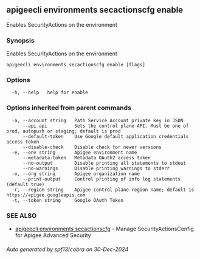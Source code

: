 ## apigeecli environments secactionscfg enable

Enables SecurityActions on the environment

### Synopsis

Enables SecurityActions on the environment

```
apigeecli environments secactionscfg enable [flags]
```

### Options

```
  -h, --help   help for enable
```

### Options inherited from parent commands

```
  -a, --account string   Path Service Account private key in JSON
      --api api          Sets the control plane API. Must be one of prod, autopush or staging; default is prod
      --default-token    Use Google default application credentials access token
      --disable-check    Disable check for newer versions
  -e, --env string       Apigee environment name
      --metadata-token   Metadata OAuth2 access token
      --no-output        Disable printing all statements to stdout
      --no-warnings      Disable printing warnings to stderr
  -o, --org string       Apigee organization name
      --print-output     Control printing of info log statements (default true)
  -r, --region string    Apigee control plane region name; default is https://apigee.googleapis.com
  -t, --token string     Google OAuth Token
```

### SEE ALSO

* [apigeecli environments secactionscfg](apigeecli_environments_secactionscfg.md)	 - Manage SecurityActionsConfig for Apigee Advanced Security

###### Auto generated by spf13/cobra on 30-Dec-2024
